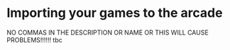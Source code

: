 # Importing your games to the arcade

NO COMMAS IN THE DESCRIPTION OR NAME OR THIS WILL CAUSE PROBLEMS!!!!!!
tbc
